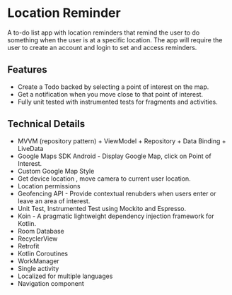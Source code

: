 # Location Reminder
A to-do list app with location reminders that remind the user to do something when the user is at a specific location. The app will require the user to create an account and login to set and access reminders.

## Features ##
* Create a Todo backed by selecting a point of interest on the map.
* Get a notification when you move close to that point of interest.
* Fully unit tested with instrumented tests for fragments and activities.

## Technical Details ##
* MVVM (repository pattern) + ViewModel + Repository + Data Binding + LiveData
* Google Maps SDK Android - Display Google Map, click on Point of Interest.
* Custom Google Map Style
* Get device location , move camera to current user location.
* Location permissions
* Geofencing API - Provide contextual renubders when users enter or leave an area of interest.
* Unit Test, Instrumented Test using Mockito and Espresso.
* Koin - A pragmatic lightweight dependency injection framework for Kotlin.
* Room Database
* RecyclerView
* Retrofit
* Kotlin Coroutines
* WorkManager
* Single activity
* Localized for multiple languages
* Navigation component
